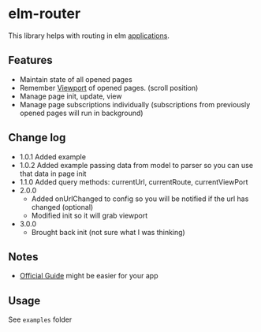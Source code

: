 # elm-router

This library helps with routing in elm [applications](https://package.elm-lang.org/packages/elm/browser/latest/Browser#application).

## Features

- Maintain state of all opened pages
- Remember [Viewport](https://package.elm-lang.org/packages/elm/browser/latest/Browser-Dom#Viewport) of opened pages. (scroll position)
- Manage page init, update, view
- Manage page subscriptions individually (subscriptions from previously opened pages will run in background)

## Change log

- 1.0.1 Added example
- 1.0.2 Added example passing data from model to parser so you can use that data in page init
- 1.1.0 Added query methods: currentUrl, currentRoute, currentViewPort
- 2.0.0
  - Added onUrlChanged to config so you will be notified if the url has changed (optional)
  - Modified init so it will grab viewport
- 3.0.0
  - Brought back init (not sure what I was thinking)

## Notes

- [Official Guide](https://guide.elm-lang.org/) might be easier for your app

## Usage

See `examples` folder